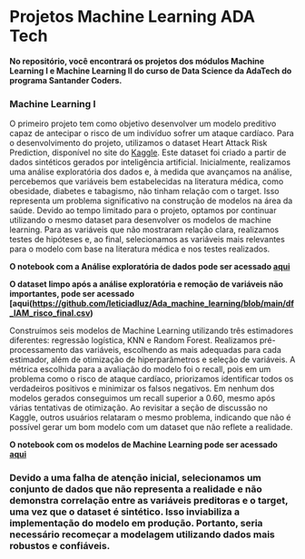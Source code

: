 # Projetos Machine Learning ADA Tech

**No repositório, você encontrará os projetos dos módulos Machine Learning I e Machine Learning II do curso de Data Science da AdaTech do programa Santander Coders.**

### Machine Learning I
O primeiro projeto tem como objetivo desenvolver um modelo preditivo capaz de antecipar o risco de um indivíduo sofrer um ataque cardíaco. 
Para o desenvolvimento do projeto, utilizamos o dataset Heart Attack Risk Prediction, disponível no site do [Kaggle](https://www.kaggle.com/datasets/iamsouravbanerjee/heart-attack-prediction-dataset). 
Este dataset foi criado a partir de dados sintéticos gerados por inteligência artificial. Inicialmente, realizamos uma análise exploratória dos dados e, 
à medida que avançamos na análise, percebemos que variáveis bem estabelecidas na literatura médica, como obesidade, diabetes e tabagismo, não tinham relação com o target. 
Isso representa um problema significativo na construção de modelos na área da saúde. Devido ao tempo limitado para o projeto, optamos por continuar utilizando o 
mesmo dataset para desenvolver os modelos de machine learning. Para as variáveis que não mostraram relação clara, realizamos testes de hipóteses e, ao final, selecionamos as 
variáveis mais relevantes para o modelo com base na literatura médica e nos testes realizados.  

**O notebook com a Análise exploratória de dados pode ser acessado [aqui](https://github.com/leticiadluz/Ada_machine_learning/blob/main/EDA.ipynb)**

**O dataset limpo após a análise exploratória e remoção de variáveis não importantes, pode ser acessado [aqui(https://github.com/leticiadluz/Ada_machine_learning/blob/main/df_IAM_risco_final.csv)** 

Construímos seis modelos de Machine Learning utilizando três estimadores diferentes: regressão logística, KNN e Random Forest. Realizamos pré-processamento das variáveis, escolhendo as mais adequadas para cada estimador, além de otimização de hiperparâmetros e seleção de variáveis. A métrica escolhida para a avaliação do modelo foi o recall, pois em um problema como o risco de ataque cardíaco, priorizamos identificar todos os verdadeiros positivos e minimizar os falsos negativos.
Em nenhum dos modelos gerados conseguimos um recall superior a 0.60, mesmo após várias tentativas de otimização. 
Ao revisitar a seção de discussão no Kaggle, outros usuários relataram o mesmo problema, indicando que não é possível gerar um bom modelo com um dataset que não reflete a realidade.  

**O notebook com os modelos de Machine Learning pode ser acessado [aqui](https://github.com/leticiadluz/Ada_machine_learning/blob/main/ML.ipynb)**

### Devido a uma falha de atenção inicial, selecionamos um conjunto de dados que não representa a realidade e não demonstra correlação entre as variáveis preditoras e o target, uma vez que o dataset é sintético. Isso inviabiliza a implementação do modelo em produção. Portanto, seria necessário recomeçar a modelagem utilizando dados mais robustos e confiáveis.

